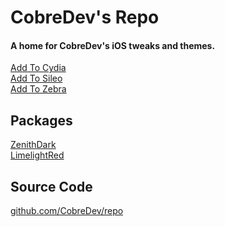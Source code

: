 # CobreDev's Repo

#### A home for CobreDev's iOS tweaks and themes.

[Add To Cydia](cydia://url/https://cydia.saurik.com/api/share#?source=https://repo.cobre.dev/) </br>
[Add To Sileo](sileo://source/https://repo.cobre.dev/) </br>
[Add To Zebra](zbra://sources/add/https://repo.cobre.dev/)


## Packages
[ZenithDark](depictions/zenithdark) </br>
[LimelightRed](depictions/limelightred)

## Source Code
[github.com/CobreDev/repo](https://github.com/CobreDev/repo)